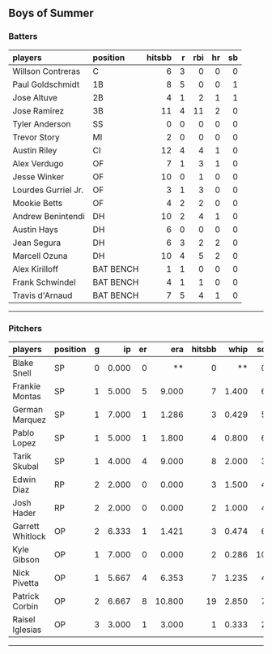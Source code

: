 ## Boys of Summer

### Batters

 
|players             |position  | hitsbb|  r| rbi| hr| sb| 
|:-------------------|:---------|------:|--:|---:|--:|--:| 
|Willson Contreras   |C         |      6|  3|   0|  0|  0| 
|Paul Goldschmidt    |1B        |      8|  5|   0|  0|  1| 
|Jose Altuve         |2B        |      4|  1|   2|  1|  1| 
|Jose Ramirez        |3B        |     11|  4|  11|  2|  0| 
|Tyler Anderson      |SS        |      0|  0|   0|  0|  0| 
|Trevor Story        |MI        |      2|  0|   0|  0|  0| 
|Austin Riley        |CI        |     12|  4|   4|  1|  0| 
|Alex Verdugo        |OF        |      7|  1|   3|  1|  0| 
|Jesse Winker        |OF        |     10|  0|   1|  0|  0| 
|Lourdes Gurriel Jr. |OF        |      3|  1|   3|  0|  0| 
|Mookie Betts        |OF        |      4|  2|   2|  0|  0| 
|Andrew Benintendi   |DH        |     10|  2|   4|  1|  0| 
|Austin Hays         |DH        |      6|  0|   0|  0|  0| 
|Jean Segura         |DH        |      6|  3|   2|  2|  0| 
|Marcell Ozuna       |DH        |     10|  4|   5|  2|  0| 
|Alex Kirilloff      |BAT BENCH |      1|  1|   0|  0|  0| 
|Frank Schwindel     |BAT BENCH |      4|  1|   1|  0|  0| 
|Travis d'Arnaud     |BAT BENCH |      7|  5|   4|  1|  0| 


* * *

### Pitchers

 
|players          |position |  g|    ip| er|    era| hitsbb|  whip| so|  w| sv| 
|:----------------|:--------|--:|-----:|--:|------:|------:|-----:|--:|--:|--:| 
|Blake Snell      |SP       |  0| 0.000|  0|     **|      0|    **|  0|  0|  0| 
|Frankie Montas   |SP       |  1| 5.000|  5|  9.000|      7| 1.400|  6|  0|  0| 
|German Marquez   |SP       |  1| 7.000|  1|  1.286|      3| 0.429|  5|  0|  0| 
|Pablo Lopez      |SP       |  1| 5.000|  1|  1.800|      4| 0.800|  6|  0|  0| 
|Tarik Skubal     |SP       |  1| 4.000|  4|  9.000|      8| 2.000|  3|  0|  0| 
|Edwin Diaz       |RP       |  2| 2.000|  0|  0.000|      3| 1.500|  4|  0|  1| 
|Josh Hader       |RP       |  2| 2.000|  0|  0.000|      2| 1.000|  4|  0|  2| 
|Garrett Whitlock |OP       |  2| 6.333|  1|  1.421|      3| 0.474|  6|  1|  0| 
|Kyle Gibson      |OP       |  1| 7.000|  0|  0.000|      2| 0.286| 10|  1|  0| 
|Nick Pivetta     |OP       |  1| 5.667|  4|  6.353|      7| 1.235|  4|  0|  0| 
|Patrick Corbin   |OP       |  2| 6.667|  8| 10.800|     19| 2.850|  7|  0|  0| 
|Raisel Iglesias  |OP       |  3| 3.000|  1|  3.000|      1| 0.333|  2|  1|  1| 


* * *


